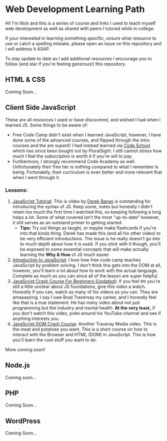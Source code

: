 # Web Development Learning Path

Hi! I'm Nick and this is a series of course and links I used to teach myself web development as well as shared with peers I tutored while in college.

If your interested in learning something specific, unsure what resource to use or catch a spelling mistake, please open an issue on this repository and I will address it ASAP.

To stay update to date as I add additional resources I encourage you to follow (and star if you're feeling generous!) this repository.

## HTML & CSS
Coming Soon...

## Client Side JavaScript

These are all resources I used or have discovered, and wished I had when I learned JS. Some things to be aware of:
* Free Code Camp didn't exist when I learned JavaScript, however, I have done some of the advanced courses, and flipped through the intro courses and the are superb! I had instead learned via [Code School](https://www.pluralsight.com/codeschool) which has since been bought out by PluralSight.  I still cannot stress how much I feel the subscription is worth it if you're will to pay.
* Furthermore, I strongly recommend Code Academy as well. Unfortunately their free tier is nothing compared to what I remember is being.  Fortunately, their curriculum is even better and more relevant that when I went through it.

### Lessons:

1. [JavaScript Tutorial](https://www.youtube.com/watch?v=fju9ii8YsGs): This is video by [Derek Banas](https://www.youtube.com/channel/UCwRXb5dUK4cvsHbx-rGzSgw) is outstanding for introducing the syntax of JS.  Keep some, notes but honestly I didn't retain too much the first time I watched this, so keeping following a long helps a lot. Some of what covered isn't the most "up-to-date" however, it still serves as an outstand primer to getting started.
    * **Tips:** Try out things as taught, or maybe make flashcards if you're into that kinda thing.  Derek has made this (and all his other video) to be very efficient introductions.  The issue is he really doesn't go into to much depth about how it is used.  If you stick with it though, you'll be exposed to some essential concepts that will make actually learning the **Why & How** of JS much easier.
2. [Introduction to JavaScript](https://www.freecodecamp.org/learn/javascript-algorithms-and-data-structures/basic-javascript/): I love how free code camp teaches JavaScript by problem solving.  I don't think this gets into the DOM at all, however, you'll learn a lot about how to work with the actual language. Complete as much as you can since all of the lesson are super helpful.
3. [JavaScript Crash Course For Beginners (Updated)](https://www.youtube.com/watch?v=hdI2bqOjy3c): If you feel tht you're still a little unclear about JS foundations, give this video a watch.  Honestly if you can, watch as many of his videos as you can.  They are amaaaazing. I say I owe Brad Traversay my career, and I honestly feel like that is a true statement.  He has many video about not just programming but the industry and mental health.  **At the very least,** if you don't watch this video, poke around his YouTube channel and see if anything interests you.
4. [JavaScript DOM Crash Course](https://www.youtube.com/watch?v=0ik6X4DJKCc): Another Traveray Media video.  This is the meat and potatoes you want.  This is a short course on how to interact with the Browser and HTML (DOM) in JavaScript.  This is how you'll learn the cool stuff you want to do.

More coming soon!

## Node.js
Coming soon...

## PHP
Coming Soon...

## WordPress
Coming Soon...
